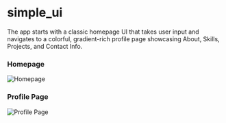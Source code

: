 # simple_ui
The app starts with a classic homepage UI that takes user input and navigates to a colorful, gradient-rich profile page showcasing About, Skills, Projects, and Contact Info.

### Homepage
![Homepage](assets/screenshots/Homepage)

### Profile Page
![Profile Page](assets/screenshots/ProfilePage)
